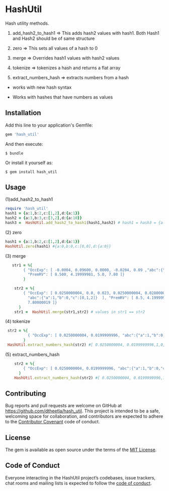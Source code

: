 # HashUtil

Hash utility methods.

1) add_hash2_to_hash1 => This adds hash2 values with hash1. Both Hash1 and Hash2
should be of same structure

2) zero => This sets all values of a hash to 0

3) merge => Overrides hash1 values with hash2 values

4) tokenize => tokenizes a hash and returns a flat array

5) extract_numbers_hash => extracts numbers from a hash             

* works with new hash syntax

* Works with hashes that have numbers as values

## Installation

Add this line to your application's Gemfile:

```ruby
gem 'hash_util'
```

And then execute:

    $ bundle

Or install it yourself as:

    $ gem install hash_util

## Usage

(1)add_hash2_to_hash1
```ruby
require 'hash_util'
hash1 = {a:1,b:2,c:[1,2],d:{a:1}}
hash2 = {a:3,b:3,c:[3,2],d:{a:10}}
hash3 =  HashUtil.add_hash2_to_hash1(hash1,hash2) # hash1 = hash3 = {a:4,b:5,c:[4,4],d:{a:11}}
```
(2) zero
```ruby
hash1 = {a:1,b:2,c:[1,2],d:{a:1}}
HashUtil.zero(hash1) #{a:0,b:0,c:[0,0],d:{a:0}}
```
(3) merge
```ruby
   str1 = %{
        { "OccExp": [ -0.0004, 0.09600, 0.0000, -0.0204, 0.09 ,"abc":{"a":1,"b":0,"c":[0,1,2]} ],
          "PremRV": [ 8.500, 4.19999981, 5.0, 7.80 ]}
        }    

    str2 = %{
        { "OccExp": [ 0.0250000004, 0.0, 0.023, 0.0250000004, 0.0280000009,
          "abc":{"a":1,"b":0,"c":[0,1,2]}  ], "PremRV": [ 8.5, 4.19999981, 5.5,
          7.80000019 ]}
      }
    str1 =  HashUtil.merge(str1,str2) # values in str1 == str2
```
(4) tokenize
```ruby
 str2 = %{
          { "OccExp": [ 0.0250000004, 0.0199999996, "abc":{"a":1,"b":0,"c":[0,1,2]}]}
        }
 HashUtil.extract_numbers_hash(str2) #[ 0.0250000004, 0.0199999996,1,0,0,1,2]
```
(5) extract_numbers_hash
```ruby
    str2 = %{
        { "OccExp": [ 0.0250000004, 0.0199999996, "abc":{"a":1,"b":0,"c":[0,1,2]}]}
      }
    HashUtil.extract_numbers_hash(str2) #[ 0.0250000004, 0.0199999996,1,0,0,1,2]  

```



## Contributing

Bug reports and pull requests are welcome on GitHub at https://github.com/dtheetla/hash_util. This project is intended to be a safe, welcoming space for collaboration, and contributors are expected to adhere to the [Contributor Covenant](http://contributor-covenant.org) code of conduct.

## License

The gem is available as open source under the terms of the [MIT License](http://opensource.org/licenses/MIT).

## Code of Conduct

Everyone interacting in the HashUtil project’s codebases, issue trackers, chat rooms and mailing lists is expected to follow the [code of conduct](https://github.com/[USERNAME]/hash_util/blob/master/CODE_OF_CONDUCT.md).
